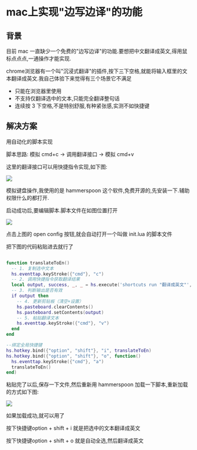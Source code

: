 # mac上实现"边写边译"的功能

## **背景**

目前 mac 一直缺少一个免费的"边写边译"的功能.要想把中文翻译成英文,得用鼠标点点点,一通操作才能实现.

chrome浏览器有一个叫"沉浸式翻译"的插件,按下三下空格,就能将输入框里的文本翻译成英文.我自己体验下来觉得有三个场景它不满足

*   只能在浏览器里使用
*   不支持仅翻译选中的文本,只能完全翻译整句话
*   连续按 3 下空格,不是特别舒服,有种紧张感,实测不如快捷键

## **解决方案**

用自动化的脚本实现

脚本思路: 模拟 cmd+c -> 调用翻译接口 -> 模拟 cmd+v

这里的翻译接口可以用快捷指令实现,如下图:

![](https://github.com/user-attachments/assets/8ce20a2e-9fcc-419f-a005-766b3b06f655)


模拟键盘操作,我使用的是 hammerspoon 这个软件,免费开源的,先安装一下.辅助权限什么的都打开.

启动成功后,要编辑脚本.脚本文件在如图位置打开

![](https://github.com/user-attachments/assets/c3664e2f-430e-4f92-bcd6-dd5b083dd030)


点击上图的 open config 按钮,就会自动打开一个叫做 init.lua 的脚本文件

把下图的代码粘贴进去就行了

```lua

function translateToEn()
  -- 1. 复制选中文本
  hs.eventtap.keyStroke({"cmd"}, "c")
  -- 2. 调用快捷指令获取翻译结果
  local output, success, _, _ = hs.execute('shortcuts run "翻译成英文"', true)
  -- 3. 判断输出是否有效
  if output then
    -- 4. 更新剪贴板（清空+设置）
    hs.pasteboard.clearContents()
    hs.pasteboard.setContents(output)
    -- 5. 粘贴翻译文本
    hs.eventtap.keyStroke({"cmd"}, "v")
  end
end

--绑定全局快捷键
hs.hotkey.bind({"option", "shift"}, "i", translateToEn)
hs.hotkey.bind({"option", "shift"}, "o", function()
  hs.eventtap.keyStroke({"cmd"}, "a")
  translateToEn()
end)
```

粘贴完了以后,保存一下文件,然后重新用 hammerspoon 加载一下脚本,重新加载的方式如下图:

![](https://github.com/user-attachments/assets/82888ec7-f8e2-4618-9985-918da625f5e5)

如果加载成功,就可以用了

按下快捷键option + shift + i 就是把选中的文本翻译成英文

按下快捷键option + shift + o 就是自动全选,然后翻译成英文
